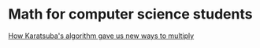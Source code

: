 # Math for computer science students

[How Karatsuba's algorithm gave us new ways to multiply](https://www.youtube.com/watch?v=cCKOl5li6YM)
